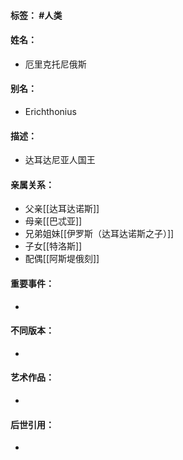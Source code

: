 #### 标签： #人类
#### 姓名：
- 厄里克托尼俄斯
#### 别名：
- Erichthonius
#### 描述：
- 达耳达尼亚人国王
#### 亲属关系：
- 父亲[[达耳达诺斯]]
- 母亲[[巴忒亚]]
- 兄弟姐妹[[伊罗斯（达耳达诺斯之子）]]
- 子女[[特洛斯]]
- 配偶[[阿斯堤俄刻]]
#### 重要事件：
- 
#### 不同版本：
- 
#### 艺术作品：
- 
#### 后世引用：
- 